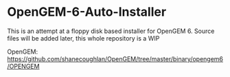 # OpenGEM-6-Auto-Installer
This is an attempt at a floppy disk based installer for OpenGEM 6.
Source files will be added later, this whole repository is a WIP

OpenGEM: https://github.com/shanecoughlan/OpenGEM/tree/master/binary/opengem6/OPENGEM
